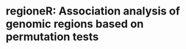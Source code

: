 # regioneR: Association analysis of genomic regions based on permutation tests
<!--stackedit_data:
eyJoaXN0b3J5IjpbLTEyNjgxMjE1NzZdfQ==
-->